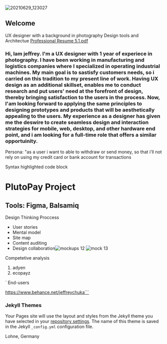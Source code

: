 ![20210629_123027](https://user-images.githubusercontent.com/87776403/126578601-8b4fd4a3-1eb4-4ac6-9adc-2b7dd4f72973.jpg)
## Welcome 

UX designer with a background in photography
Design tools and Architectue
[Professional Resume 5.1.pdf](https://github.com/jeffreychuka/jeff-c/files/6858681/Professional.Resume.5.1.pdf)
### Hi, Iam jeffrey. I'm a UX designer with 1 year of experiece in photography. I have been working in manufacturing and logistics companies where I specialized in operating industrial machines. My main goal is to sastisfy customers needs, so i carried on this tradition to my present line of work. Having UX design as an additional skillset, enables me to conduct research and put users' need at the forefront of design, thereby bringing satisfaction to the users in the process. Now, I'am looking forward to applying the same principles to designing prototypes and products that will be aesthetically appealing to the users. My experience as a designer has given me the deswire to create seamless design and interaction strategies for mobile, web, desktop, and other hardware end point, and i am looking for a full-time role that offers a similar opportuinity.

Persona: "as a user i want to able to withdraw or send money, so that i'll not rely on using my credit card or bank account for transactions

Syntax highlighted code block

# PlutoPay Project
## Tools: Figma, Balsamiq
Design Thinking Proccess
- User stories
- Mental model
- Site map
- Content auditing
- Design collaboration![mockups 12](https://user-images.githubusercontent.com/87776403/126576084-7cf90ff9-e562-46e9-9645-07e876f31fa8.png)
![mock 13](https://user-images.githubusercontent.com/87776403/126576094-a2cf8297-863f-4bd6-abc3-506bb5535d7c.png)

Competetive analysis
1. adyen
2. ecopayz

` End-users

https://www.behance.net/jeffreychuka```


### Jekyll Themes

Your Pages site will use the layout and styles from the Jekyll theme you have selected in your [repository settings](https://github.com/jeffreychuka/jeff-c/settings/pages). The name of this theme is saved in the Jekyll `_config.yml` configuration file.

Lohne, Germany
